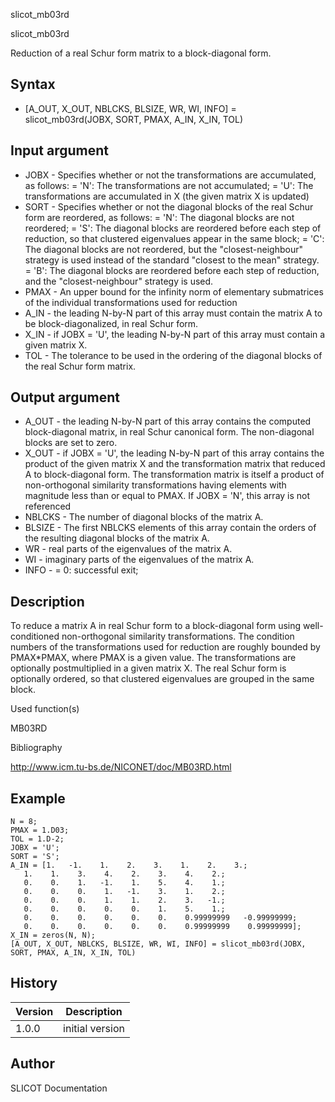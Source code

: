 



slicot_mb03rd


slicot_mb03rd

Reduction of a real Schur form matrix to a block-diagonal form.

## Syntax

- [A_OUT, X_OUT, NBLCKS, BLSIZE, WR, WI, INFO] = slicot_mb03rd(JOBX, SORT, PMAX, A_IN, X_IN, TOL)

## Input argument

 - JOBX - Specifies whether or not the transformations are accumulated, as follows: = 'N':  The transformations are not accumulated; = 'U':  The transformations are accumulated in X (the given matrix X is updated)
 - SORT - Specifies whether or not the diagonal blocks of the real Schur form are reordered, as follows: = 'N':  The diagonal blocks are not reordered; = 'S':  The diagonal blocks are reordered before each step of reduction, so that clustered eigenvalues appear in the same block; = 'C':  The diagonal blocks are not reordered, but the "closest-neighbour" strategy is used instead of the standard "closest to the mean" strategy. = 'B':  The diagonal blocks are reordered before each step of reduction, and the "closest-neighbour" strategy is used.
 - PMAX - An upper bound for the infinity norm of elementary submatrices of the individual transformations used for reduction
 - A_IN - the leading N-by-N part of this array must contain the matrix A to be block-diagonalized, in real Schur form.
 - X_IN - if JOBX = 'U', the leading N-by-N part of this array must contain a given matrix X.
 - TOL - The tolerance to be used in the ordering of the diagonal blocks of the real Schur form matrix.

## Output argument

 - A_OUT - the leading N-by-N part of this array contains the computed block-diagonal matrix, in real Schur canonical form. The non-diagonal blocks are set to zero.
 - X_OUT - if JOBX = 'U', the leading N-by-N part of this array contains the product of the given matrix X and the transformation matrix that reduced A to block-diagonal form. The transformation matrix is itself a product of non-orthogonal similarity transformations having elements with magnitude less than or equal to PMAX. If JOBX = 'N', this array is not referenced
 - NBLCKS - The number of diagonal blocks of the matrix A.
 - BLSIZE - The first NBLCKS elements of this array contain the orders of the resulting diagonal blocks of the matrix A.
 - WR - real parts of the eigenvalues of the matrix A.
 - WI - imaginary parts of the eigenvalues of the matrix A.
 - INFO - = 0:  successful exit;

## Description


  <p>To reduce a matrix A in real Schur form to a block-diagonal form using well-conditioned non-orthogonal similarity transformations. The condition numbers of the transformations used for reduction are roughly bounded by PMAX*PMAX, where PMAX is a given value. The transformations are optionally postmultiplied in a given matrix X. The real Schur form is optionally ordered, so that clustered eigenvalues are grouped in the same block.</p>


Used function(s)

MB03RD

Bibliography

http://www.icm.tu-bs.de/NICONET/doc/MB03RD.html

## Example

```Nelson
N = 8;
PMAX = 1.D03;
TOL = 1.D-2;
JOBX = 'U';
SORT = 'S';
A_IN = [1.   -1.    1.    2.    3.    1.    2.    3.;
   1.    1.    3.    4.    2.    3.    4.    2.;
   0.    0.    1.   -1.    1.    5.    4.    1.;
   0.    0.    0.    1.   -1.    3.    1.    2.;
   0.    0.    0.    1.    1.    2.    3.   -1.;
   0.    0.    0.    0.    0.    1.    5.    1.;
   0.    0.    0.    0.    0.    0.    0.99999999   -0.99999999;
   0.    0.    0.    0.    0.    0.    0.99999999    0.99999999];
X_IN = zeros(N, N);
[A_OUT, X_OUT, NBLCKS, BLSIZE, WR, WI, INFO] = slicot_mb03rd(JOBX, SORT, PMAX, A_IN, X_IN, TOL)
```

## History

|Version|Description|
|------|------|
|1.0.0|initial version|


## Author

SLICOT Documentation



